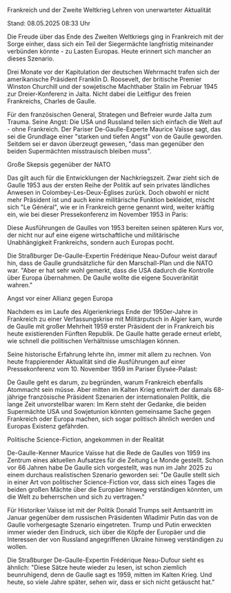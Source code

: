 
Frankreich und der Zweite Weltkrieg
Lehren von unerwarteter Aktualität


Stand: 08.05.2025 08:33 Uhr


Die Freude über das Ende des Zweiten Weltkriegs ging in Frankreich mit der Sorge einher, dass sich ein Teil der Siegermächte langfristig miteinander verbünden könnte - zu Lasten Europas. Heute erinnert sich mancher an dieses Szenario. 



Drei Monate vor der Kapitulation der deutschen Wehrmacht trafen sich der amerikanische Präsident Franklin D. Roosevelt, der britische Premier Winston Churchill und der sowjetische Machthaber Stalin im Februar 1945 zur Dreier-Konferenz in Jalta. Nicht dabei die Leitfigur des freien Frankreichs, Charles de Gaulle.


Für den französischen General, Strategen und Befreier wurde Jalta zum Trauma. Seine Angst: Die USA und Russland teilen sich einfach die Welt auf - ohne Frankreich. Der Pariser De-Gaulle-Experte Maurice Vaïsse sagt, das sei die Grundlage einer "starken und tiefen Angst" von de Gaulle geworden. Seitdem sei er davon überzeugt gewesen, "dass man gegenüber den beiden Supermächten misstrauisch bleiben muss".

Große Skepsis gegenüber der NATO


Das gilt auch für die Entwicklungen der Nachkriegszeit. Zwar zieht sich de Gaulle 1953 aus der ersten Reihe der Politik auf sein privates ländliches Anwesen in Colombey-Les-Deux-Églises zurück. Doch obwohl er nicht mehr Präsident ist und auch keine militärische Funktion bekleidet, mischt sich "Le Général", wie er in Frankreich gerne genannt wird, weiter kräftig ein, wie bei dieser Pressekonferenz im November 1953 in Paris:


Diese Ausführungen de Gaulles von 1953 bereiten seinen späteren Kurs vor, der nicht nur auf eine eigene wirtschaftliche und militärische Unabhängigkeit Frankreichs, sondern auch Europas pocht.


Die Straßburger De-Gaulle-Expertin Frédérique Neau-Dufour weist darauf hin, dass de Gaulle grundsätzliche für den Marschall-Plan und die NATO war. "Aber er hat sehr wohl gemerkt, dass die USA dadurch die Kontrolle über Europa übernahmen. De Gaulle wollte die eigene Souveränität wahren."

Angst vor einer Allianz gegen Europa


Nachdem es im Laufe des Algerienkriegs Ende der 1950er-Jahre in Frankreich zu einer Verfassungskrise mit Militärputsch in Algier kam, wurde de Gaulle mit großer Mehrheit 1959 erster Präsident der in Frankreich bis heute existierenden Fünften Republik. De Gaulle hatte gerade erneut erlebt, wie schnell die politischen Verhältnisse umschlagen können.


Seine historische Erfahrung lehrte ihn, immer mit allem zu rechnen. Von heute frappierender Aktualität sind die Ausführungen auf einer Pressekonferenz vom 10. November 1959 im Pariser Élysée-Palast:


De Gaulle geht es darum, zu begründen, warum Frankreich ebenfalls Atommacht sein müsse. Aber mitten im Kalten Krieg entwirft der damals 68-jährige französische Präsident Szenarien der internationalen Politik, die lange Zeit unvorstellbar waren: Im Kern steht der Gedanke, die beiden Supermächte USA und Sowjetunion könnten gemeinsame Sache gegen Frankreich oder Europa machen, sich sogar politisch ähnlich werden und Europas Existenz gefährden.

Politische Science-Fiction, angekommen in der Realität


De-Gaulle-Kenner Maurice Vaïsse hat die Rede de Gaulles von 1959 ins Zentrum eines aktuellen Aufsatzes für die Zeitung Le Monde gestellt. Schon vor 66 Jahren habe De Gaulle sich vorgestellt, was nun im Jahr 2025 zu einem durchaus realistischen Szenario geworden sei: "De Gaulle stellt sich in einer Art von politischer Science-Fiction vor, dass sich eines Tages die beiden großen Mächte über die Europäer hinweg verständigen könnten, um die Welt zu beherrschen und sich zu vertragen."


Für Historiker Vaïsse ist mit der Politik Donald Trumps seit Amtsantritt im Januar gegenüber dem russischen Präsidenten Wladimir Putin das von de Gaulle vorhergesagte Szenario eingetreten. Trump und Putin erweckten immer wieder den Eindruck, sich über die Köpfe der Europäer und die Interessen der von Russland angegriffenen Ukraine hinweg verständigen zu wollen.


Die Straßburger De-Gaulle-Expertin Frédérique Neau-Dufour sieht es ähnlich: "Diese Sätze heute wieder zu lesen, ist schon ziemlich beunruhigend, denn de Gaulle sagt es 1959, mitten im Kalten Krieg. Und heute, so viele Jahre später, sehen wir, dass er sich nicht getäuscht hat."

